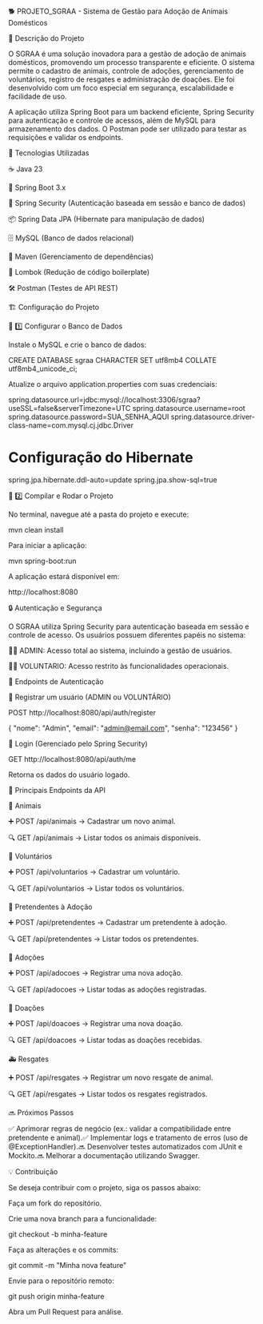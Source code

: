 🐕 PROJETO_SGRAA - Sistema de Gestão para Adoção de Animais Domésticos

📝 Descrição do Projeto

O SGRAA é uma solução inovadora para a gestão de adoção de animais domésticos, promovendo um processo transparente e eficiente. O sistema permite o cadastro de animais, controle de adoções, gerenciamento de voluntários, registro de resgates e administração de doações. Ele foi desenvolvido com um foco especial em segurança, escalabilidade e facilidade de uso.

A aplicação utiliza Spring Boot para um backend eficiente, Spring Security para autenticação e controle de acessos, além de MySQL para armazenamento dos dados. O Postman pode ser utilizado para testar as requisições e validar os endpoints.

🔧 Tecnologias Utilizadas

☕ Java 23

🚀 Spring Boot 3.x

🔐 Spring Security (Autenticação baseada em sessão e banco de dados)

📦 Spring Data JPA (Hibernate para manipulação de dados)

🗄️ MySQL (Banco de dados relacional)

📜 Maven (Gerenciamento de dependências)

📝 Lombok (Redução de código boilerplate)

🛠️ Postman (Testes de API REST)

🏗 Configuração do Projeto

🔹 1️⃣ Configurar o Banco de Dados

Instale o MySQL e crie o banco de dados:

CREATE DATABASE sgraa CHARACTER SET utf8mb4 COLLATE utf8mb4_unicode_ci;

Atualize o arquivo application.properties com suas credenciais:

spring.datasource.url=jdbc:mysql://localhost:3306/sgraa?useSSL=false&serverTimezone=UTC
spring.datasource.username=root
spring.datasource.password=SUA_SENHA_AQUI
spring.datasource.driver-class-name=com.mysql.cj.jdbc.Driver

# Configuração do Hibernate
spring.jpa.hibernate.ddl-auto=update
spring.jpa.show-sql=true

🔹 2️⃣ Compilar e Rodar o Projeto

No terminal, navegue até a pasta do projeto e execute:

mvn clean install

Para iniciar a aplicação:

mvn spring-boot:run

A aplicação estará disponível em:

http://localhost:8080

🔒 Autenticação e Segurança

O SGRAA utiliza Spring Security para autenticação baseada em sessão e controle de acesso. Os usuários possuem diferentes papéis no sistema:

👨‍💼 ADMIN: Acesso total ao sistema, incluindo a gestão de usuários.

👨‍🚒 VOLUNTARIO: Acesso restrito às funcionalidades operacionais.

🔹 Endpoints de Autenticação

🔑 Registrar um usuário (ADMIN ou VOLUNTÁRIO)

POST http://localhost:8080/api/auth/register

{
    "nome": "Admin",
    "email": "admin@email.com",
    "senha": "123456"
}

🔑 Login (Gerenciado pelo Spring Security)

GET http://localhost:8080/api/auth/me

Retorna os dados do usuário logado.

📌 Principais Endpoints da API

🦴 Animais

➕ POST /api/animais → Cadastrar um novo animal.

🔍 GET /api/animais → Listar todos os animais disponíveis.

🤝 Voluntários

➕ POST /api/voluntarios → Cadastrar um voluntário.

🔍 GET /api/voluntarios → Listar todos os voluntários.

🏡 Pretendentes à Adoção

➕ POST /api/pretendentes → Cadastrar um pretendente à adoção.

🔍 GET /api/pretendentes → Listar todos os pretendentes.

📜 Adoções

➕ POST /api/adocoes → Registrar uma nova adoção.

🔍 GET /api/adocoes → Listar todas as adoções registradas.

🎁 Doações

➕ POST /api/doacoes → Registrar uma nova doação.

🔍 GET /api/doacoes → Listar todas as doações recebidas.

🚑 Resgates

➕ POST /api/resgates → Registrar um novo resgate de animal.

🔍 GET /api/resgates → Listar todos os resgates registrados.

🔜 Próximos Passos

✅ Aprimorar regras de negócio (ex.: validar a compatibilidade entre pretendente e animal).✅ Implementar logs e tratamento de erros (uso de @ExceptionHandler).🔜 Desenvolver testes automatizados com JUnit e Mockito.🔜 Melhorar a documentação utilizando Swagger.

💡 Contribuição

Se deseja contribuir com o projeto, siga os passos abaixo:

Faça um fork do repositório.

Crie uma nova branch para a funcionalidade:

git checkout -b minha-feature

Faça as alterações e os commits:

git commit -m "Minha nova feature"

Envie para o repositório remoto:

git push origin minha-feature

Abra um Pull Request para análise.
